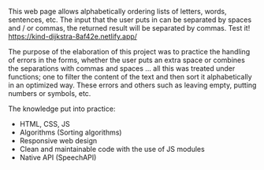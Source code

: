 This web page allows alphabetically ordering lists of letters, words, sentences, etc. The input that the user puts in can be separated by spaces and / or commas, the returned result will be separated by commas. 
Test it!
https://kind-dijkstra-8af42e.netlify.app/

The purpose of the elaboration of this project was to practice the handling of errors in the forms, whether the user puts an extra space or combines the separations with commas and spaces ... all this was treated under functions; one to filter the content of the text and then sort it alphabetically in an optimized way.
These errors and others such as leaving empty, putting numbers or symbols, etc.

The knowledge put into practice:
- HTML, CSS, JS
- Algorithms (Sorting algorithms)
- Responsive web design
- Clean and maintainable code with the use of JS modules
- Native API (SpeechAPI)